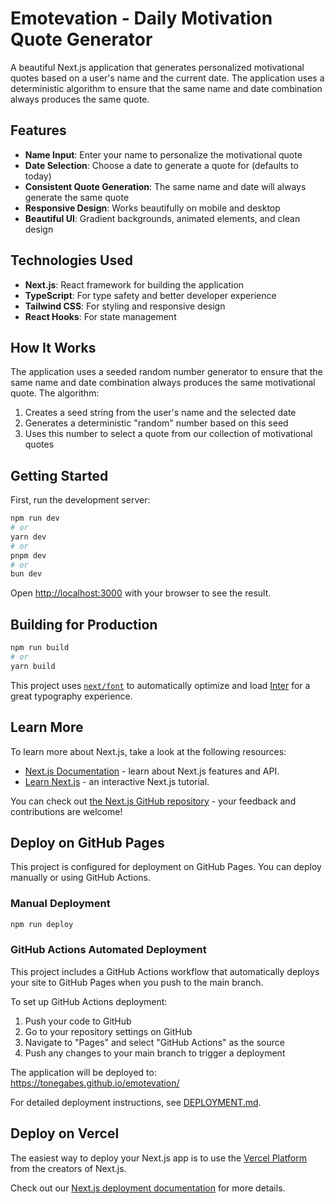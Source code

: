 # Emotevation - Daily Motivation Quote Generator

A beautiful Next.js application that generates personalized motivational quotes based on a user's name and the current date. The application uses a deterministic algorithm to ensure that the same name and date combination always produces the same quote.

## Features

- **Name Input**: Enter your name to personalize the motivational quote
- **Date Selection**: Choose a date to generate a quote for (defaults to today)
- **Consistent Quote Generation**: The same name and date will always generate the same quote
- **Responsive Design**: Works beautifully on mobile and desktop
- **Beautiful UI**: Gradient backgrounds, animated elements, and clean design

## Technologies Used

- **Next.js**: React framework for building the application
- **TypeScript**: For type safety and better developer experience
- **Tailwind CSS**: For styling and responsive design
- **React Hooks**: For state management

## How It Works

The application uses a seeded random number generator to ensure that the same name and date combination always produces the same motivational quote. The algorithm:

1. Creates a seed string from the user's name and the selected date
2. Generates a deterministic "random" number based on this seed
3. Uses this number to select a quote from our collection of motivational quotes

## Getting Started

First, run the development server:

```bash
npm run dev
# or
yarn dev
# or
pnpm dev
# or
bun dev
```

Open [http://localhost:3000](http://localhost:3000) with your browser to see the result.

## Building for Production

```bash
npm run build
# or
yarn build
```

This project uses [`next/font`](https://nextjs.org/docs/app/building-your-application/optimizing/fonts) to automatically optimize and load [Inter](https://fonts.google.com/specimen/Inter) for a great typography experience.

## Learn More

To learn more about Next.js, take a look at the following resources:

- [Next.js Documentation](https://nextjs.org/docs) - learn about Next.js features and API.
- [Learn Next.js](https://nextjs.org/learn) - an interactive Next.js tutorial.

You can check out [the Next.js GitHub repository](https://github.com/vercel/next.js) - your feedback and contributions are welcome!

## Deploy on GitHub Pages

This project is configured for deployment on GitHub Pages. You can deploy manually or using GitHub Actions.

### Manual Deployment

```bash
npm run deploy
```

### GitHub Actions Automated Deployment

This project includes a GitHub Actions workflow that automatically deploys your site to GitHub Pages when you push to the main branch.

To set up GitHub Actions deployment:

1. Push your code to GitHub
2. Go to your repository settings on GitHub
3. Navigate to "Pages" and select "GitHub Actions" as the source
4. Push any changes to your main branch to trigger a deployment

The application will be deployed to: https://tonegabes.github.io/emotevation/

For detailed deployment instructions, see [DEPLOYMENT.md](DEPLOYMENT.md).

## Deploy on Vercel

The easiest way to deploy your Next.js app is to use the [Vercel Platform](https://vercel.com/new?utm_medium=default-template&filter=next.js&utm_source=create-next-app&utm_campaign=create-next-app-readme) from the creators of Next.js.

Check out our [Next.js deployment documentation](https://nextjs.org/docs/app/building-your-application/deploying) for more details.
